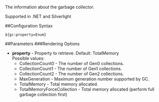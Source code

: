 The information about the garbage collector. 

Supported in .NET and Silverlight

##Configuration Syntax
```
${gc:property=Enum}
```

##Parameters
###Rendering Options
* **property** - Property to retrieve. Default: TotalMemory  
  Possible values:
  * CollectionCount0 - The number of Gen0 collections.
  * CollectionCount1 - The number of Gen1 collections.
  * CollectionCount2 - The number of Gen2 collections.
  * MaxGeneration - Maximum generation number supported by GC.
  * TotalMemory - Total memory allocated.
  * TotalMemoryForceCollection - Total memory allocated (perform full garbage collection first)